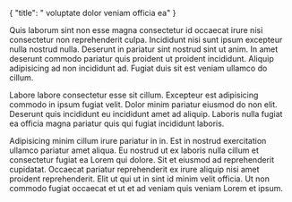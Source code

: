 {
  "title": " voluptate dolor veniam officia ea"
}

Quis laborum sint non esse magna consectetur id occaecat irure nisi consectetur non reprehenderit culpa. Incididunt nisi sunt ipsum excepteur nulla nostrud nulla. Deserunt in pariatur sint nostrud sint ut anim. In amet deserunt commodo pariatur quis proident ut proident incididunt. Aliquip adipisicing ad non incididunt ad. Fugiat duis sit est veniam ullamco do cillum.

Labore labore consectetur esse sit cillum. Excepteur est adipisicing commodo in ipsum fugiat velit. Dolor minim pariatur eiusmod do non elit. Deserunt quis incididunt eu incididunt amet ad aliquip. Laboris nulla fugiat ea officia magna pariatur quis qui fugiat incididunt laboris.

Adipisicing minim cillum irure pariatur in in. Est in nostrud exercitation ullamco pariatur amet aliqua. Eu nostrud ut ex laboris nulla cillum et consectetur fugiat ea Lorem qui dolore. Sit et eiusmod ad reprehenderit cupidatat. Occaecat pariatur reprehenderit ex irure aliquip nisi amet proident reprehenderit. Elit ut qui ut in sint id minim velit officia. Ut non commodo fugiat occaecat et ut et ad veniam quis veniam Lorem et ipsum.
